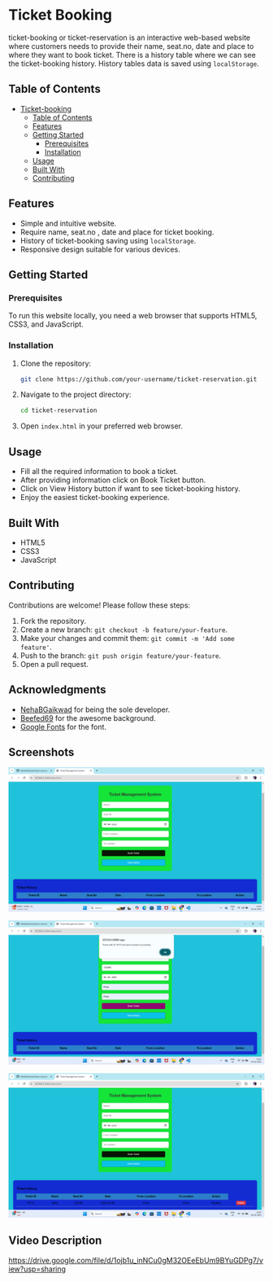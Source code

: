 # Ticket Booking

ticket-booking or ticket-reservation is an interactive web-based website where customers needs to provide their name, seat.no, date and place to where they want to book ticket. There is a history table where we can see the ticket-booking history. History tables data is saved using `localStorage`.

## Table of Contents
- [Ticket-booking](#ticket-booking)
  - [Table of Contents](#table-of-contents)
  - [Features](#features)
  - [Getting Started](#getting-started)
    - [Prerequisites](#prerequisites)
    - [Installation](#installation)
  - [Usage](#usage)
  - [Built With](#built-with)
  - [Contributing](#contributing)

## Features
- Simple and intuitive website.
- Require name, seat.no , date and place for ticket booking.
- History of ticket-booking saving using `localStorage`.
- Responsive design suitable for various devices.

## Getting Started

### Prerequisites
To run this website locally, you need a web browser that supports HTML5, CSS3, and JavaScript.

### Installation
1. Clone the repository:
   ```bash
   git clone https://github.com/your-username/ticket-reservation.git
   ```
2. Navigate to the project directory:
   ```bash
   cd ticket-reservation
   ```
3. Open `index.html` in your preferred web browser.

## Usage
- Fill all the required information to book a ticket.
- After providing information click on Book Ticket button.
- Click on View History button if want to see ticket-booking history.
- Enjoy the easiest ticket-booking experience.

## Built With
- HTML5
- CSS3
- JavaScript

## Contributing
Contributions are welcome! Please follow these steps:
1. Fork the repository.
2. Create a new branch: `git checkout -b feature/your-feature`.
3. Make your changes and commit them: `git commit -m 'Add some feature'`.
4. Push to the branch: `git push origin feature/your-feature`.
5. Open a pull request.

## Acknowledgments
- [NehaBGaikwad](https://github.com/NehaBGaikwad) for being the sole developer.
- [Beefed69](https://youtu.be/dQw4w9WgXcQ?feature=shared) for the awesome background.
- [Google Fonts](https://fonts.google.com/) for the font.

## Screenshots
![alt text](<screenshots/Screenshot 2025-02-19 154148.png>)

![alt text](<screenshots/Screenshot 2025-02-19 154219.png>)

![alt text](<screenshots/Screenshot 2025-02-19 154237.png>)

## Video Description

https://drive.google.com/file/d/1ojb1u_inNCu0gM32OEeEbUm9BYuGDPg7/view?usp=sharing

